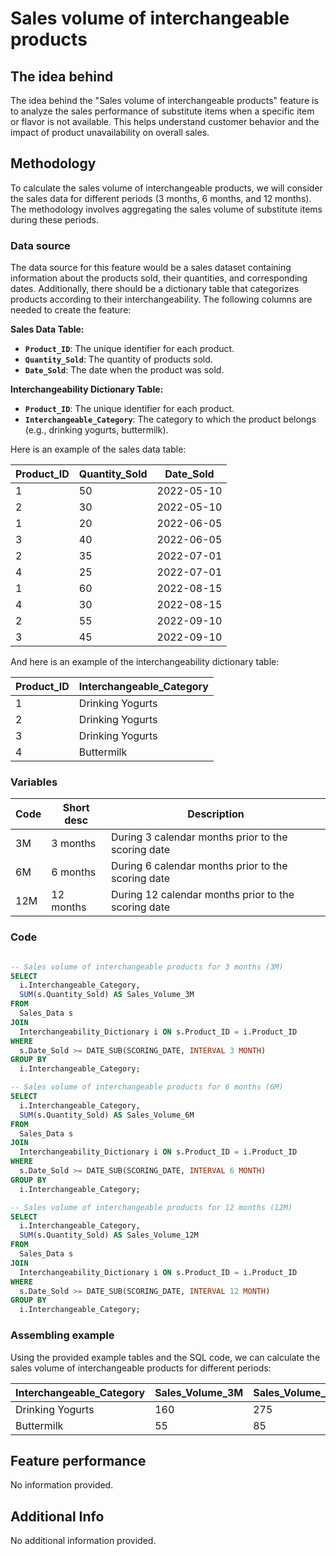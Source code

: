 # Sales volume of interchangeable products

## **The idea behind**

The idea behind the "Sales volume of interchangeable products" feature is to analyze the sales performance of substitute items when a specific item or flavor is not available. This helps understand customer behavior and the impact of product unavailability on overall sales.

## **Methodology**

To calculate the sales volume of interchangeable products, we will consider the sales data for different periods (3 months, 6 months, and 12 months). The methodology involves aggregating the sales volume of substitute items during these periods.

### **Data source**

The data source for this feature would be a sales dataset containing information about the products sold, their quantities, and corresponding dates. Additionally, there should be a dictionary table that categorizes products according to their interchangeability. The following columns are needed to create the feature:

**Sales Data Table:**

- **`Product_ID`**: The unique identifier for each product.
- **`Quantity_Sold`**: The quantity of products sold.
- **`Date_Sold`**: The date when the product was sold.

**Interchangeability Dictionary Table:**

- **`Product_ID`**: The unique identifier for each product.
- **`Interchangeable_Category`**: The category to which the product belongs (e.g., drinking yogurts, buttermilk).

Here is an example of the sales data table:

| Product_ID | Quantity_Sold | Date_Sold |
| --- | --- | --- |
| 1 | 50 | 2022-05-10 |
| 2 | 30 | 2022-05-10 |
| 1 | 20 | 2022-06-05 |
| 3 | 40 | 2022-06-05 |
| 2 | 35 | 2022-07-01 |
| 4 | 25 | 2022-07-01 |
| 1 | 60 | 2022-08-15 |
| 4 | 30 | 2022-08-15 |
| 2 | 55 | 2022-09-10 |
| 3 | 45 | 2022-09-10 |

And here is an example of the interchangeability dictionary table:

| Product_ID | Interchangeable_Category |
| --- | --- |
| 1 | Drinking Yogurts |
| 2 | Drinking Yogurts |
| 3 | Drinking Yogurts |
| 4 | Buttermilk |

### **Variables**

| Code | Short desc | Description |
| --- | --- | --- |
| 3M | 3 months | During 3 calendar months prior to the scoring date |
| 6M | 6 months | During 6 calendar months prior to the scoring date |
| 12M | 12 months | During 12 calendar months prior to the scoring date |

### **Code**

```sql

-- Sales volume of interchangeable products for 3 months (3M)
SELECT
  i.Interchangeable_Category,
  SUM(s.Quantity_Sold) AS Sales_Volume_3M
FROM
  Sales_Data s
JOIN
  Interchangeability_Dictionary i ON s.Product_ID = i.Product_ID
WHERE
  s.Date_Sold >= DATE_SUB(SCORING_DATE, INTERVAL 3 MONTH)
GROUP BY
  i.Interchangeable_Category;

-- Sales volume of interchangeable products for 6 months (6M)
SELECT
  i.Interchangeable_Category,
  SUM(s.Quantity_Sold) AS Sales_Volume_6M
FROM
  Sales_Data s
JOIN
  Interchangeability_Dictionary i ON s.Product_ID = i.Product_ID
WHERE
  s.Date_Sold >= DATE_SUB(SCORING_DATE, INTERVAL 6 MONTH)
GROUP BY
  i.Interchangeable_Category;

-- Sales volume of interchangeable products for 12 months (12M)
SELECT
  i.Interchangeable_Category,
  SUM(s.Quantity_Sold) AS Sales_Volume_12M
FROM
  Sales_Data s
JOIN
  Interchangeability_Dictionary i ON s.Product_ID = i.Product_ID
WHERE
  s.Date_Sold >= DATE_SUB(SCORING_DATE, INTERVAL 12 MONTH)
GROUP BY
  i.Interchangeable_Category;

```

### **Assembling example**

Using the provided example tables and the SQL code, we can calculate the sales volume of interchangeable products for different periods:

| Interchangeable_Category | Sales_Volume_3M | Sales_Volume_6M | Sales_Volume_12M |
| --- | --- | --- | --- |
| Drinking Yogurts | 160 | 275 | 335 |
| Buttermilk | 55 | 85 | 85 |

## **Feature performance**

No information provided.

## **Additional Info**

No additional information provided.